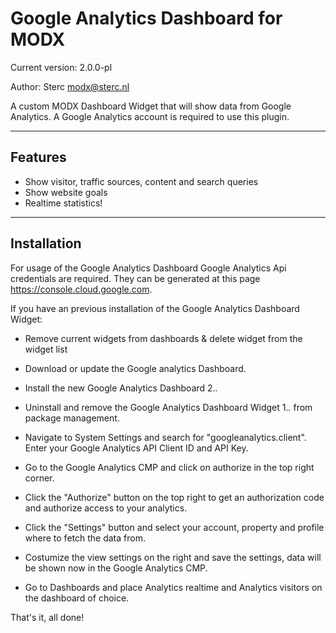 Google Analytics Dashboard for MODX
==========================
Current version: 2.0.0-pl

Author: Sterc <modx@sterc.nl>

A custom MODX Dashboard Widget that will show data from Google Analytics. A Google Analytics account is required to use this plugin.


--------------------
Features
--------------------
- Show visitor, traffic sources, content and search queries
- Show website goals
- Realtime statistics!

--------------------
Installation
--------------------

For usage of the Google Analytics Dashboard Google Analytics Api credentials are required.
They can be generated at this page https://console.cloud.google.com.

If you have an previous installation of the Google Analytics Dashboard Widget:
- Remove current widgets from dashboards & delete widget from the widget list

- Download or update the Google analytics Dashboard. 
- Install the new Google Analytics Dashboard 2.*.*
- Uninstall and remove the Google Analytics Dashboard Widget 1.*.* from package management.
- Navigate to System Settings and search for "googleanalytics.client". Enter your Google Analytics API Client ID and API Key.
- Go to the Google Analytics CMP and click on authorize in the top right corner.
- Click the "Authorize" button on the top right to get an authorization code and authorize access to your analytics.
- Click the "Settings" button and select your account, property and profile where to fetch the data from.
- Costumize the view settings on the right and save the settings, data will be shown now in the Google Analytics CMP.
- Go to Dashboards and place Analytics realtime and Analytics visitors on the dashboard of choice.

That's it, all done!